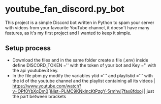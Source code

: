 # youtube_fan_discord.py_bot
This project is a simple Discord bot written in Python to spam your server with videos from your favourite YouTube channel, it doesn't have many features, as it's my first project and I wanted to keep it simple.

## Setup process

* Download the files and in the same folder create a file (.env) inside define DISCORD_TOKEN ='' with the token of your bot and Key ='' with the api youtubev3 key. 
* In the file pbm.py modify the variables ytid =''' and playlistid =''' with the id of the youtube channel and the playlist containing all its videos | https://www.youtube.com/watch?v=OPf0YbXqDm0[&list=PLMC9KNkIncKtPzgY-5rmhvj7fax8fdxoj | just the part between brackets
